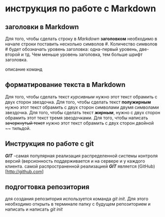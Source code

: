 # инструкция по работе с Markdown

## заголовки в Markdown
Для того, чтобы сделать строку в *Markdown* **заголовком** необходимо в начале строки поставить несколько символов #. Количество символов # будет обозначать уровень заголовка: одна-первый уровень, две- второй и тд. Чем меньше уровень заголовка, тем больше шрифт заголовка.

описание команд
## форматирование текста в Markdown
Для того, чтобы сделать текст *курсивным* нужно этот текст обрамить с двух сторон звездочка. 
Для того, чтобы сделать текст **полужирным** нужно этот текст обрамить с двух сторон символами  двумя символами звездочка. 
Для того, чтобы сделать текст ***жирным***, нужно с двух сторон обрамить этот текст тремя звездочками.
Для того, чтобы написать ~~зачеркнутый текст~~ нужно этот текст обрамить с двух сторон двойной ~~ тильдой.

## Инструкция по работе с git

***GIT*** -самая популярная реализация распределенной системы контроля версий (версионность поддерживается и на сервере и у каждого клиента. самой распространенной реализацией ***GIT*** является (GitHub)[http://github.com]

## подгогтовка репозитория
для создания репозитория используется команда *git init*. Для этого необходимо открыть в терминале папку с будущем репозиторием и написать и написать *git init*

